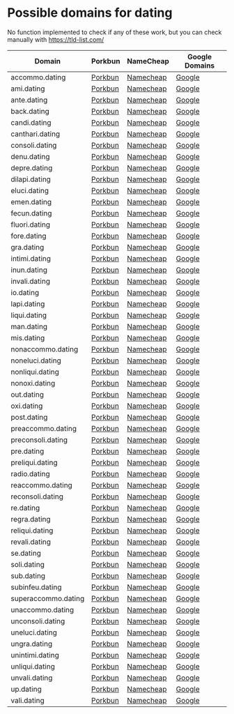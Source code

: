# Possible domains for dating

No function implemented to check if any of these work, but you can check manually with https://tld-list.com/

| Domain | Porkbun | NameCheap | Google Domains |
|---|---|---|---|
| accommo.dating | [Porkbun](https://porkbun.com/checkout/search?prb=e814663da1&tlds=&idnLanguage=&search=search&q=accommo.dating) | [Namecheap](https://www.namecheap.com/domains/registration/results/?domain=accommo.dating) | [Google](https://domains.google.com/registrar/search?searchTerm=accommo.dating) |
| ami.dating | [Porkbun](https://porkbun.com/checkout/search?prb=e814663da1&tlds=&idnLanguage=&search=search&q=ami.dating) | [Namecheap](https://www.namecheap.com/domains/registration/results/?domain=ami.dating) | [Google](https://domains.google.com/registrar/search?searchTerm=ami.dating) |
| ante.dating | [Porkbun](https://porkbun.com/checkout/search?prb=e814663da1&tlds=&idnLanguage=&search=search&q=ante.dating) | [Namecheap](https://www.namecheap.com/domains/registration/results/?domain=ante.dating) | [Google](https://domains.google.com/registrar/search?searchTerm=ante.dating) |
| back.dating | [Porkbun](https://porkbun.com/checkout/search?prb=e814663da1&tlds=&idnLanguage=&search=search&q=back.dating) | [Namecheap](https://www.namecheap.com/domains/registration/results/?domain=back.dating) | [Google](https://domains.google.com/registrar/search?searchTerm=back.dating) |
| candi.dating | [Porkbun](https://porkbun.com/checkout/search?prb=e814663da1&tlds=&idnLanguage=&search=search&q=candi.dating) | [Namecheap](https://www.namecheap.com/domains/registration/results/?domain=candi.dating) | [Google](https://domains.google.com/registrar/search?searchTerm=candi.dating) |
| canthari.dating | [Porkbun](https://porkbun.com/checkout/search?prb=e814663da1&tlds=&idnLanguage=&search=search&q=canthari.dating) | [Namecheap](https://www.namecheap.com/domains/registration/results/?domain=canthari.dating) | [Google](https://domains.google.com/registrar/search?searchTerm=canthari.dating) |
| consoli.dating | [Porkbun](https://porkbun.com/checkout/search?prb=e814663da1&tlds=&idnLanguage=&search=search&q=consoli.dating) | [Namecheap](https://www.namecheap.com/domains/registration/results/?domain=consoli.dating) | [Google](https://domains.google.com/registrar/search?searchTerm=consoli.dating) |
| denu.dating | [Porkbun](https://porkbun.com/checkout/search?prb=e814663da1&tlds=&idnLanguage=&search=search&q=denu.dating) | [Namecheap](https://www.namecheap.com/domains/registration/results/?domain=denu.dating) | [Google](https://domains.google.com/registrar/search?searchTerm=denu.dating) |
| depre.dating | [Porkbun](https://porkbun.com/checkout/search?prb=e814663da1&tlds=&idnLanguage=&search=search&q=depre.dating) | [Namecheap](https://www.namecheap.com/domains/registration/results/?domain=depre.dating) | [Google](https://domains.google.com/registrar/search?searchTerm=depre.dating) |
| dilapi.dating | [Porkbun](https://porkbun.com/checkout/search?prb=e814663da1&tlds=&idnLanguage=&search=search&q=dilapi.dating) | [Namecheap](https://www.namecheap.com/domains/registration/results/?domain=dilapi.dating) | [Google](https://domains.google.com/registrar/search?searchTerm=dilapi.dating) |
| eluci.dating | [Porkbun](https://porkbun.com/checkout/search?prb=e814663da1&tlds=&idnLanguage=&search=search&q=eluci.dating) | [Namecheap](https://www.namecheap.com/domains/registration/results/?domain=eluci.dating) | [Google](https://domains.google.com/registrar/search?searchTerm=eluci.dating) |
| emen.dating | [Porkbun](https://porkbun.com/checkout/search?prb=e814663da1&tlds=&idnLanguage=&search=search&q=emen.dating) | [Namecheap](https://www.namecheap.com/domains/registration/results/?domain=emen.dating) | [Google](https://domains.google.com/registrar/search?searchTerm=emen.dating) |
| fecun.dating | [Porkbun](https://porkbun.com/checkout/search?prb=e814663da1&tlds=&idnLanguage=&search=search&q=fecun.dating) | [Namecheap](https://www.namecheap.com/domains/registration/results/?domain=fecun.dating) | [Google](https://domains.google.com/registrar/search?searchTerm=fecun.dating) |
| fluori.dating | [Porkbun](https://porkbun.com/checkout/search?prb=e814663da1&tlds=&idnLanguage=&search=search&q=fluori.dating) | [Namecheap](https://www.namecheap.com/domains/registration/results/?domain=fluori.dating) | [Google](https://domains.google.com/registrar/search?searchTerm=fluori.dating) |
| fore.dating | [Porkbun](https://porkbun.com/checkout/search?prb=e814663da1&tlds=&idnLanguage=&search=search&q=fore.dating) | [Namecheap](https://www.namecheap.com/domains/registration/results/?domain=fore.dating) | [Google](https://domains.google.com/registrar/search?searchTerm=fore.dating) |
| gra.dating | [Porkbun](https://porkbun.com/checkout/search?prb=e814663da1&tlds=&idnLanguage=&search=search&q=gra.dating) | [Namecheap](https://www.namecheap.com/domains/registration/results/?domain=gra.dating) | [Google](https://domains.google.com/registrar/search?searchTerm=gra.dating) |
| intimi.dating | [Porkbun](https://porkbun.com/checkout/search?prb=e814663da1&tlds=&idnLanguage=&search=search&q=intimi.dating) | [Namecheap](https://www.namecheap.com/domains/registration/results/?domain=intimi.dating) | [Google](https://domains.google.com/registrar/search?searchTerm=intimi.dating) |
| inun.dating | [Porkbun](https://porkbun.com/checkout/search?prb=e814663da1&tlds=&idnLanguage=&search=search&q=inun.dating) | [Namecheap](https://www.namecheap.com/domains/registration/results/?domain=inun.dating) | [Google](https://domains.google.com/registrar/search?searchTerm=inun.dating) |
| invali.dating | [Porkbun](https://porkbun.com/checkout/search?prb=e814663da1&tlds=&idnLanguage=&search=search&q=invali.dating) | [Namecheap](https://www.namecheap.com/domains/registration/results/?domain=invali.dating) | [Google](https://domains.google.com/registrar/search?searchTerm=invali.dating) |
| io.dating | [Porkbun](https://porkbun.com/checkout/search?prb=e814663da1&tlds=&idnLanguage=&search=search&q=io.dating) | [Namecheap](https://www.namecheap.com/domains/registration/results/?domain=io.dating) | [Google](https://domains.google.com/registrar/search?searchTerm=io.dating) |
| lapi.dating | [Porkbun](https://porkbun.com/checkout/search?prb=e814663da1&tlds=&idnLanguage=&search=search&q=lapi.dating) | [Namecheap](https://www.namecheap.com/domains/registration/results/?domain=lapi.dating) | [Google](https://domains.google.com/registrar/search?searchTerm=lapi.dating) |
| liqui.dating | [Porkbun](https://porkbun.com/checkout/search?prb=e814663da1&tlds=&idnLanguage=&search=search&q=liqui.dating) | [Namecheap](https://www.namecheap.com/domains/registration/results/?domain=liqui.dating) | [Google](https://domains.google.com/registrar/search?searchTerm=liqui.dating) |
| man.dating | [Porkbun](https://porkbun.com/checkout/search?prb=e814663da1&tlds=&idnLanguage=&search=search&q=man.dating) | [Namecheap](https://www.namecheap.com/domains/registration/results/?domain=man.dating) | [Google](https://domains.google.com/registrar/search?searchTerm=man.dating) |
| mis.dating | [Porkbun](https://porkbun.com/checkout/search?prb=e814663da1&tlds=&idnLanguage=&search=search&q=mis.dating) | [Namecheap](https://www.namecheap.com/domains/registration/results/?domain=mis.dating) | [Google](https://domains.google.com/registrar/search?searchTerm=mis.dating) |
| nonaccommo.dating | [Porkbun](https://porkbun.com/checkout/search?prb=e814663da1&tlds=&idnLanguage=&search=search&q=nonaccommo.dating) | [Namecheap](https://www.namecheap.com/domains/registration/results/?domain=nonaccommo.dating) | [Google](https://domains.google.com/registrar/search?searchTerm=nonaccommo.dating) |
| noneluci.dating | [Porkbun](https://porkbun.com/checkout/search?prb=e814663da1&tlds=&idnLanguage=&search=search&q=noneluci.dating) | [Namecheap](https://www.namecheap.com/domains/registration/results/?domain=noneluci.dating) | [Google](https://domains.google.com/registrar/search?searchTerm=noneluci.dating) |
| nonliqui.dating | [Porkbun](https://porkbun.com/checkout/search?prb=e814663da1&tlds=&idnLanguage=&search=search&q=nonliqui.dating) | [Namecheap](https://www.namecheap.com/domains/registration/results/?domain=nonliqui.dating) | [Google](https://domains.google.com/registrar/search?searchTerm=nonliqui.dating) |
| nonoxi.dating | [Porkbun](https://porkbun.com/checkout/search?prb=e814663da1&tlds=&idnLanguage=&search=search&q=nonoxi.dating) | [Namecheap](https://www.namecheap.com/domains/registration/results/?domain=nonoxi.dating) | [Google](https://domains.google.com/registrar/search?searchTerm=nonoxi.dating) |
| out.dating | [Porkbun](https://porkbun.com/checkout/search?prb=e814663da1&tlds=&idnLanguage=&search=search&q=out.dating) | [Namecheap](https://www.namecheap.com/domains/registration/results/?domain=out.dating) | [Google](https://domains.google.com/registrar/search?searchTerm=out.dating) |
| oxi.dating | [Porkbun](https://porkbun.com/checkout/search?prb=e814663da1&tlds=&idnLanguage=&search=search&q=oxi.dating) | [Namecheap](https://www.namecheap.com/domains/registration/results/?domain=oxi.dating) | [Google](https://domains.google.com/registrar/search?searchTerm=oxi.dating) |
| post.dating | [Porkbun](https://porkbun.com/checkout/search?prb=e814663da1&tlds=&idnLanguage=&search=search&q=post.dating) | [Namecheap](https://www.namecheap.com/domains/registration/results/?domain=post.dating) | [Google](https://domains.google.com/registrar/search?searchTerm=post.dating) |
| preaccommo.dating | [Porkbun](https://porkbun.com/checkout/search?prb=e814663da1&tlds=&idnLanguage=&search=search&q=preaccommo.dating) | [Namecheap](https://www.namecheap.com/domains/registration/results/?domain=preaccommo.dating) | [Google](https://domains.google.com/registrar/search?searchTerm=preaccommo.dating) |
| preconsoli.dating | [Porkbun](https://porkbun.com/checkout/search?prb=e814663da1&tlds=&idnLanguage=&search=search&q=preconsoli.dating) | [Namecheap](https://www.namecheap.com/domains/registration/results/?domain=preconsoli.dating) | [Google](https://domains.google.com/registrar/search?searchTerm=preconsoli.dating) |
| pre.dating | [Porkbun](https://porkbun.com/checkout/search?prb=e814663da1&tlds=&idnLanguage=&search=search&q=pre.dating) | [Namecheap](https://www.namecheap.com/domains/registration/results/?domain=pre.dating) | [Google](https://domains.google.com/registrar/search?searchTerm=pre.dating) |
| preliqui.dating | [Porkbun](https://porkbun.com/checkout/search?prb=e814663da1&tlds=&idnLanguage=&search=search&q=preliqui.dating) | [Namecheap](https://www.namecheap.com/domains/registration/results/?domain=preliqui.dating) | [Google](https://domains.google.com/registrar/search?searchTerm=preliqui.dating) |
| radio.dating | [Porkbun](https://porkbun.com/checkout/search?prb=e814663da1&tlds=&idnLanguage=&search=search&q=radio.dating) | [Namecheap](https://www.namecheap.com/domains/registration/results/?domain=radio.dating) | [Google](https://domains.google.com/registrar/search?searchTerm=radio.dating) |
| reaccommo.dating | [Porkbun](https://porkbun.com/checkout/search?prb=e814663da1&tlds=&idnLanguage=&search=search&q=reaccommo.dating) | [Namecheap](https://www.namecheap.com/domains/registration/results/?domain=reaccommo.dating) | [Google](https://domains.google.com/registrar/search?searchTerm=reaccommo.dating) |
| reconsoli.dating | [Porkbun](https://porkbun.com/checkout/search?prb=e814663da1&tlds=&idnLanguage=&search=search&q=reconsoli.dating) | [Namecheap](https://www.namecheap.com/domains/registration/results/?domain=reconsoli.dating) | [Google](https://domains.google.com/registrar/search?searchTerm=reconsoli.dating) |
| re.dating | [Porkbun](https://porkbun.com/checkout/search?prb=e814663da1&tlds=&idnLanguage=&search=search&q=re.dating) | [Namecheap](https://www.namecheap.com/domains/registration/results/?domain=re.dating) | [Google](https://domains.google.com/registrar/search?searchTerm=re.dating) |
| regra.dating | [Porkbun](https://porkbun.com/checkout/search?prb=e814663da1&tlds=&idnLanguage=&search=search&q=regra.dating) | [Namecheap](https://www.namecheap.com/domains/registration/results/?domain=regra.dating) | [Google](https://domains.google.com/registrar/search?searchTerm=regra.dating) |
| reliqui.dating | [Porkbun](https://porkbun.com/checkout/search?prb=e814663da1&tlds=&idnLanguage=&search=search&q=reliqui.dating) | [Namecheap](https://www.namecheap.com/domains/registration/results/?domain=reliqui.dating) | [Google](https://domains.google.com/registrar/search?searchTerm=reliqui.dating) |
| revali.dating | [Porkbun](https://porkbun.com/checkout/search?prb=e814663da1&tlds=&idnLanguage=&search=search&q=revali.dating) | [Namecheap](https://www.namecheap.com/domains/registration/results/?domain=revali.dating) | [Google](https://domains.google.com/registrar/search?searchTerm=revali.dating) |
| se.dating | [Porkbun](https://porkbun.com/checkout/search?prb=e814663da1&tlds=&idnLanguage=&search=search&q=se.dating) | [Namecheap](https://www.namecheap.com/domains/registration/results/?domain=se.dating) | [Google](https://domains.google.com/registrar/search?searchTerm=se.dating) |
| soli.dating | [Porkbun](https://porkbun.com/checkout/search?prb=e814663da1&tlds=&idnLanguage=&search=search&q=soli.dating) | [Namecheap](https://www.namecheap.com/domains/registration/results/?domain=soli.dating) | [Google](https://domains.google.com/registrar/search?searchTerm=soli.dating) |
| sub.dating | [Porkbun](https://porkbun.com/checkout/search?prb=e814663da1&tlds=&idnLanguage=&search=search&q=sub.dating) | [Namecheap](https://www.namecheap.com/domains/registration/results/?domain=sub.dating) | [Google](https://domains.google.com/registrar/search?searchTerm=sub.dating) |
| subinfeu.dating | [Porkbun](https://porkbun.com/checkout/search?prb=e814663da1&tlds=&idnLanguage=&search=search&q=subinfeu.dating) | [Namecheap](https://www.namecheap.com/domains/registration/results/?domain=subinfeu.dating) | [Google](https://domains.google.com/registrar/search?searchTerm=subinfeu.dating) |
| superaccommo.dating | [Porkbun](https://porkbun.com/checkout/search?prb=e814663da1&tlds=&idnLanguage=&search=search&q=superaccommo.dating) | [Namecheap](https://www.namecheap.com/domains/registration/results/?domain=superaccommo.dating) | [Google](https://domains.google.com/registrar/search?searchTerm=superaccommo.dating) |
| unaccommo.dating | [Porkbun](https://porkbun.com/checkout/search?prb=e814663da1&tlds=&idnLanguage=&search=search&q=unaccommo.dating) | [Namecheap](https://www.namecheap.com/domains/registration/results/?domain=unaccommo.dating) | [Google](https://domains.google.com/registrar/search?searchTerm=unaccommo.dating) |
| unconsoli.dating | [Porkbun](https://porkbun.com/checkout/search?prb=e814663da1&tlds=&idnLanguage=&search=search&q=unconsoli.dating) | [Namecheap](https://www.namecheap.com/domains/registration/results/?domain=unconsoli.dating) | [Google](https://domains.google.com/registrar/search?searchTerm=unconsoli.dating) |
| uneluci.dating | [Porkbun](https://porkbun.com/checkout/search?prb=e814663da1&tlds=&idnLanguage=&search=search&q=uneluci.dating) | [Namecheap](https://www.namecheap.com/domains/registration/results/?domain=uneluci.dating) | [Google](https://domains.google.com/registrar/search?searchTerm=uneluci.dating) |
| ungra.dating | [Porkbun](https://porkbun.com/checkout/search?prb=e814663da1&tlds=&idnLanguage=&search=search&q=ungra.dating) | [Namecheap](https://www.namecheap.com/domains/registration/results/?domain=ungra.dating) | [Google](https://domains.google.com/registrar/search?searchTerm=ungra.dating) |
| unintimi.dating | [Porkbun](https://porkbun.com/checkout/search?prb=e814663da1&tlds=&idnLanguage=&search=search&q=unintimi.dating) | [Namecheap](https://www.namecheap.com/domains/registration/results/?domain=unintimi.dating) | [Google](https://domains.google.com/registrar/search?searchTerm=unintimi.dating) |
| unliqui.dating | [Porkbun](https://porkbun.com/checkout/search?prb=e814663da1&tlds=&idnLanguage=&search=search&q=unliqui.dating) | [Namecheap](https://www.namecheap.com/domains/registration/results/?domain=unliqui.dating) | [Google](https://domains.google.com/registrar/search?searchTerm=unliqui.dating) |
| unvali.dating | [Porkbun](https://porkbun.com/checkout/search?prb=e814663da1&tlds=&idnLanguage=&search=search&q=unvali.dating) | [Namecheap](https://www.namecheap.com/domains/registration/results/?domain=unvali.dating) | [Google](https://domains.google.com/registrar/search?searchTerm=unvali.dating) |
| up.dating | [Porkbun](https://porkbun.com/checkout/search?prb=e814663da1&tlds=&idnLanguage=&search=search&q=up.dating) | [Namecheap](https://www.namecheap.com/domains/registration/results/?domain=up.dating) | [Google](https://domains.google.com/registrar/search?searchTerm=up.dating) |
| vali.dating | [Porkbun](https://porkbun.com/checkout/search?prb=e814663da1&tlds=&idnLanguage=&search=search&q=vali.dating) | [Namecheap](https://www.namecheap.com/domains/registration/results/?domain=vali.dating) | [Google](https://domains.google.com/registrar/search?searchTerm=vali.dating) |
